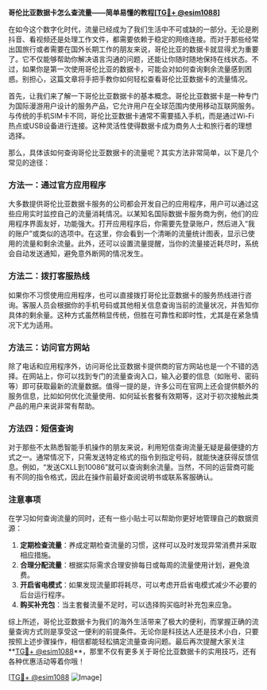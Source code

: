 **哥伦比亚数据卡怎么查流量——简单易懂的教程[[TG💪+ @esim1088](https://t.me/s/esim1088)]**

在如今这个数字化时代，流量已经成为了我们生活中不可或缺的一部分。无论是刷抖音、看视频还是处理工作文件，都需要依赖于稳定的网络连接。而对于那些经常出国旅行或者需要在国外长期工作的朋友来说，哥伦比亚的数据卡就显得尤为重要了。它不仅能够帮助你解决语言沟通的问题，还能让你随时随地保持在线状态。不过，如果你是第一次使用哥伦比亚的数据卡，可能会对如何查询剩余流量感到困惑。别担心，这篇文章将手把手教你如何轻松查看哥伦比亚数据卡的流量情况。

首先，让我们来了解一下哥伦比亚数据卡的基本概念。哥伦比亚数据卡是一种专门为国际漫游用户设计的服务产品，它允许用户在全球范围内使用移动互联网服务。与传统的手机SIM卡不同，哥伦比亚数据卡通常不需要插入手机，而是通过Wi-Fi热点或USB设备进行连接。这种灵活性使得数据卡成为商务人士和旅行者的理想选择。

那么，具体该如何查询哥伦比亚数据卡的流量呢？其实方法非常简单，以下是几个常见的途径：

### 方法一：通过官方应用程序

大多数提供哥伦比亚数据卡服务的公司都会开发自己的应用程序，用户可以通过这些应用实时监控自己的流量消耗情况。以某知名国际数据卡服务商为例，他们的应用程序界面友好，功能强大。打开应用程序后，你需要先登录账户，然后进入“我的账户”或类似的选项中。在这里，你会看到一个清晰的流量统计图表，显示已使用的流量和剩余流量。此外，还可以设置流量提醒，当你的流量接近耗尽时，系统会自动发送通知，避免意外断网的情况发生。

### 方法二：拨打客服热线

如果你不习惯使用应用程序，也可以直接拨打哥伦比亚数据卡的服务热线进行咨询。客服人员会根据你的手机号码或其他相关信息查询当前的流量状况，并告知你具体的剩余量。这种方式虽然稍显传统，但胜在可靠性和即时性，尤其是在紧急情况下尤为适用。

### 方法三：访问官方网站

除了电话和应用程序外，访问哥伦比亚数据卡提供商的官方网站也是一个不错的选择。在网站上，你可以找到专门的流量查询入口，输入必要的信息（如账号、密码等）即可获取最新的流量数据。值得一提的是，许多公司在官网上还会提供额外的服务信息，比如如何优化流量使用、如何延长套餐有效期等，这对于初次接触此类产品的用户来说非常有帮助。

### 方法四：短信查询

对于那些不太熟悉智能手机操作的朋友来说，利用短信查询流量无疑是最便捷的方式之一。通常情况下，只需发送特定格式的指令到指定号码，就能快速获得反馈信息。例如，“发送CXLL到10086”就可以查询剩余流量。当然，不同的运营商可能有不同的指令格式，因此在操作前最好查阅说明书或联系客服确认。

### 注意事项

在学习如何查询流量的同时，还有一些小贴士可以帮助你更好地管理自己的数据资源：

1. **定期检查流量**：养成定期检查流量的习惯，这样可以及时发现异常消费并采取相应措施。
2. **合理分配流量**：根据实际需求合理安排每日或每周的流量使用计划，避免浪费。
3. **开启省电模式**：如果发现流量即将耗尽，可以考虑开启省电模式减少不必要的后台运行程序。
4. **购买补充包**：当主套餐流量不足时，可以选择购买临时补充包来应急。

综上所述，哥伦比亚数据卡为我们的海外生活带来了极大的便利，而掌握正确的流量查询方式则是享受这一便利的前提条件。无论你是科技达人还是技术小白，只要按照上述步骤操作，相信都能轻松搞定流量查询问题。最后再次提醒大家关注**[TG💪+ @esim1088](https://t.me/s/esim1088)**，那里不仅有更多关于哥伦比亚数据卡的实用技巧，还有各种优惠活动等着你哦！

[[TG💪+ @esim1088](https://t.me/s/esim1088) ![Image](https://i.postimg.cc/4NQfJmqS/Snipaste-2025-05-13-00-14-12.png)]